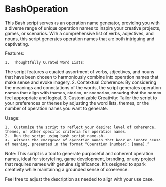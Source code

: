 # BashOperation
This Bash script serves as an operation name generator, providing you with a diverse range of unique operation names to inspire your creative projects, games, or scenarios. With a comprehensive list of verbs, adjectives, and nouns, this script generates operation names that are both intriguing and captivating.

Features:

	1.	Thoughtfully Curated Word Lists:
The script features a curated assortment of verbs, adjectives, and nouns that have been chosen to harmoniously combine into operation names that make sense and evoke imagery.
	2.	Contextual Coherence:
By considering the meanings and connotations of the words, the script generates operation names that align with themes, stories, or scenarios, ensuring that the names feel appropriate and logical.
	3.	Customizable Creativity:
Tailor the script to your preferences or themes by adjusting the word lists, themes, or the number of operation names you want to generate.

Usage:

	1.	Customize the script to reflect your desired level of coherence, themes, or other specific criteria for operation names.
	2.	Run the script using bash script_name.sh.
	3.	Witness the emergence of operation names that bear an innate sense of meaning, presented in the format “Operation [number]: [name].”

Note: This script is a tool to generate purposeful and coherent operation names, ideal for storytelling, game development, branding, or any project that requires names with genuine significance. It’s designed to spark creativity while maintaining a grounded sense of coherence.

Feel free to adjust the description as needed to align with your use case.
